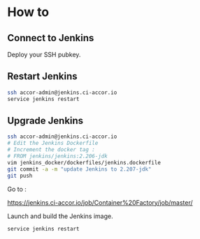 # How to

## Connect to Jenkins

Deploy your SSH pubkey.

## Restart Jenkins

```bash
ssh accor-admin@jenkins.ci-accor.io
service jenkins restart
```

## Upgrade Jenkins

```bash
ssh accor-admin@jenkins.ci-accor.io
# Edit the Jenkins Dockerfile
# Increment the docker tag :
# FROM jenkins/jenkins:2.206-jdk
vim jenkins_docker/dockerfiles/jenkins.dockerfile
git commit -a -m "update Jenkins to 2.207-jdk"
git push
```

Go to :

https://jenkins.ci-accor.io/job/Container%20Factory/job/master/

Launch and build the Jenkins image.

```bash
service jenkins restart
```
